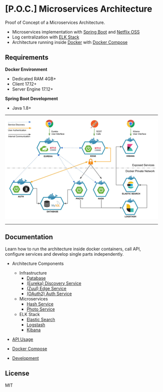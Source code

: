 # [P.O.C.] Microservices Architecture

Proof of Concept of a Microservices Architecture.

* Microservices implementation with [Spring Boot](https://spring.io/projects/spring-boot) and [Netflix OSS](https://netflix.github.io/)
* Log centralization with [ELK Stack](https://www.elastic.co/elk-stack)
* Architecture running inside [Docker](https://www.docker.com/) with [Docker Compose](https://docs.docker.com/compose/)

## Requirements

**Docker Environment**
* Dedicated RAM 4GB+
* Client 17.12+
* Server Engine 17.12+

**Spring Boot Development**
* Java 1.8+

---

![architecture](docs/architecture.jpg 'Architecture Scheme')

---

## Documentation

Learn how to run the architecture inside docker containers, call API, configure services and develop single parts independently.

* Architecture Components
    * Infrastructure
        * [Database](docs/components/Database.md)
        * [(Eureka) Discovery Service](docs/components/Eureka.md)
        * [(Zuul) Edge Service](docs/components/Zuul.md)
        * [(OAuth2) Auth Service](./)
    * Microservices
        * [Hash Service](./)
        * [Photo Service](./)
    * ELK Stack
        * [Elastic Search](./)
        * [Logstash](./)
        * [Kibana](./)

* [API Usage](docs/api/README.md)
* [Docker Compose](docs/docker-compose/README.md)
* [Development](docs/development/README.md)

## License

MIT